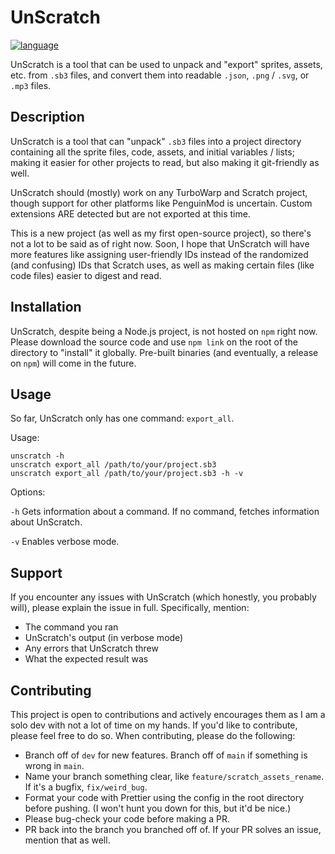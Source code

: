 # UnScratch
[![language](https://img.shields.io/badge/language-TypeScript-blue)](https://www.typescriptlang.org/)

UnScratch is a tool that can be used to unpack and "export" sprites, assets, etc. from `.sb3` files, and convert them into readable `.json`, `.png` / `.svg`, or `.mp3` files.

## Description

UnScratch is a tool that can "unpack" `.sb3` files into a project directory containing all the sprite
files, code, assets, and initial variables / lists; making it easier for other projects to read, but also
making it git-friendly as well.

UnScratch should (mostly) work on any TurboWarp and Scratch project, though support for other platforms
like PenguinMod is uncertain. 
Custom extensions ARE detected but are not exported at this time.

This is a new project (as well as my first open-source project), so there's not a lot to be said as of right now.
Soon, I hope that UnScratch will have more features like assigning user-friendly IDs instead of the
randomized (and confusing) IDs that Scratch uses, as well as making certain files (like code files)
easier to digest and read.

## Installation

UnScratch, despite being a Node.js project, is not hosted on `npm` right now. 
Please download the source code and use `npm link` on the root of the directory to "install" it globally.
Pre-built binaries (and eventually, a release on `npm`) will come in the future.

## Usage

So far, UnScratch only has one command: `export_all`.

Usage:
```
unscratch -h
unscratch export_all /path/to/your/project.sb3
unscratch export_all /path/to/your/project.sb3 -h -v
```

Options:

`-h` Gets information about a command. If no command, fetches information about UnScratch.

`-v` Enables verbose mode.

## Support

If you encounter any issues with UnScratch (which honestly, you probably will), please explain
the issue in full. Specifically, mention:

* The command you ran
* UnScratch's output (in verbose mode)
* Any errors that UnScratch threw
* What the expected result was

## Contributing

This project is open to contributions and actively encourages them as I am a solo dev with not a lot
of time on my hands. If you'd like to contribute, please feel free to do so. When contributing, please do
the following:

* Branch off of `dev` for new features. Branch off of `main` if something is wrong in `main`.
* Name your branch something clear, like `feature/scratch_assets_rename`. If it's a bugfix, `fix/weird_bug`.
* Format your code with Prettier using the config in the root directory before pushing. (I won't hunt you down for this, but it'd be nice.)
* Please bug-check your code before making a PR.
* PR back into the branch you branched off of. If your PR solves an issue, mention that as well.
